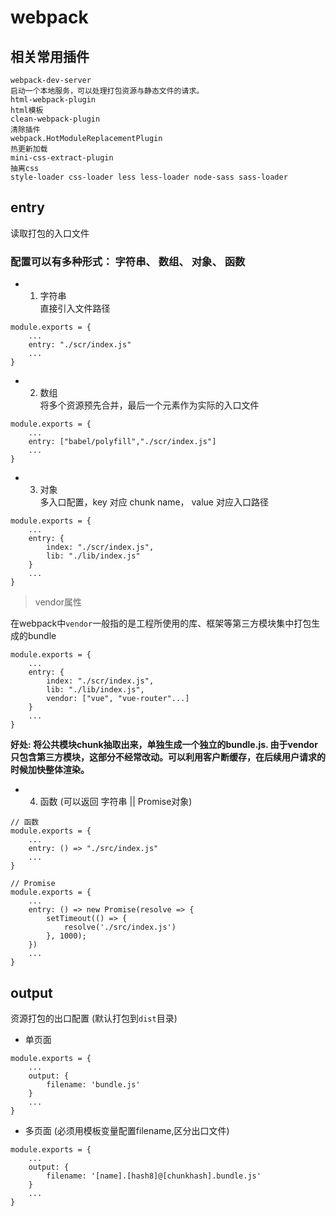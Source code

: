 # webpack

## 相关常用插件
```
webpack-dev-server
启动一个本地服务，可以处理打包资源与静态文件的请求。
html-webpack-plugin
html模板
clean-webpack-plugin
清除插件
webpack.HotModuleReplacementPlugin
热更新加载
mini-css-extract-plugin
抽离css
style-loader css-loader less less-loader node-sass sass-loader 
```

## entry 
读取打包的入口文件

### 配置可以有多种形式： 字符串、 数组、 对象、 函数

- 1. 字符串  
直接引入文件路径
```
module.exports = {
    ...
    entry: "./scr/index.js"
    ...
}
```
- 2. 数组  
将多个资源预先合并，最后一个元素作为实际的入口文件
```
module.exports = {
    ...
    entry: ["babel/polyfill","./scr/index.js"]
    ...
}
```
- 3. 对象  
多入口配置，key 对应 chunk name， value 对应入口路径 
```
module.exports = {
    ...
    entry: {
        index: "./scr/index.js",
        lib: "./lib/index.js"
    }
    ...
}
```

> vendor属性   

在webpack中`vendor`一般指的是工程所使用的库、框架等第三方模块集中打包生成的bundle

```
module.exports = {
    ...
    entry: {
        index: "./scr/index.js",
        lib: "./lib/index.js",
        vendor: ["vue", "vue-router"...]
    }
    ...
}
```
**好处: 将公共模块chunk抽取出来，单独生成一个独立的bundle.js. 由于vendor只包含第三方模块，这部分不经常改动。可以利用客户断缓存，在后续用户请求的时候加快整体渲染。**

- 4. 函数 (可以返回 字符串 || Promise对象)
```
// 函数 
module.exports = {
    ...
    entry: () => "./src/index.js"
    ...
}

// Promise
module.exports = {
    ...
    entry: () => new Promise(resolve => {
        setTimeout(() => {
            resolve('./src/index.js')
        }, 1000);
    })
    ...
}
```

## output
资源打包的出口配置 (默认打包到`dist`目录)

- 单页面
```
module.exports = {
    ...
    output: {
        filename: 'bundle.js' 
    }
    ...
}
```

- 多页面 (必须用模板变量配置filename,区分出口文件)
```
module.exports = {
    ...
    output: {
        filename: '[name].[hash8]@[chunkhash].bundle.js' 
    }
    ...
}
```
